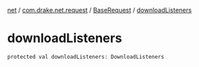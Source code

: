[net](../../index.md) / [com.drake.net.request](../index.md) / [BaseRequest](index.md) / [downloadListeners](./download-listeners.md)

# downloadListeners

`protected val downloadListeners: DownloadListeners`